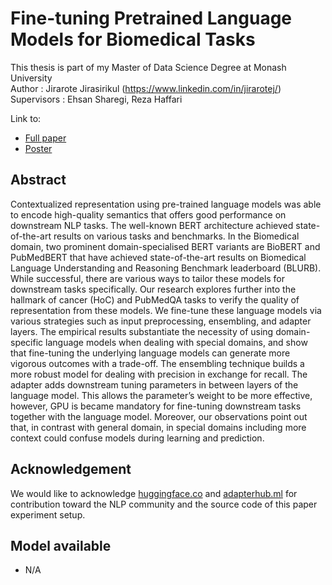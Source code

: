 # Fine-tuning Pretrained Language Models for Biomedical Tasks
This thesis is part of my Master of Data Science Degree at Monash University<br>
Author : Jirarote Jirasirikul (https://www.linkedin.com/in/jirarotej/)<br>
Supervisors : Ehsan Sharegi, Reza Haffari<br>

Link to:
- <a href="https://docs.google.com/document/d/1dtZtCuwgfG8gmhZ2kE5iDO6wDpjctFzoXh9KqIi_b6E/edit?usp=sharing">Full paper</a>
- <a href="https://drive.google.com/file/d/1tfIVghY_alwU3Kp9kNNtWzou8pPfKVzq/view?usp=sharing">Poster</a>

## Abstract
Contextualized representation using pre-trained language models was able to encode high-quality semantics that offers good performance on downstream NLP tasks. The well-known BERT architecture achieved state-of-the-art results on various tasks and benchmarks. In the Biomedical domain, two prominent domain-specialised BERT variants  are BioBERT and PubMedBERT that have achieved state-of-the-art results on Biomedical Language Understanding and Reasoning Benchmark leaderboard (BLURB). While successful,  there are various ways to tailor these models for downstream tasks specifically. Our research explores further into the hallmark of cancer (HoC) and PubMedQA tasks to verify the quality of representation from these models. We fine-tune these language models via various strategies such as input preprocessing, ensembling, and adapter layers. The empirical results substantiate the necessity of using domain-specific language models when dealing with special domains, and show that fine-tuning the underlying language models can generate more vigorous outcomes with a trade-off. The ensembling technique builds a more robust model for dealing with precision in exchange for recall. The adapter adds downstream tuning parameters in between layers of the language model. This allows the parameter’s weight to be more effective, however, GPU is became mandatory for fine-tuning downstream tasks together with the language model. Moreover, our observations point out that, in contrast with general domain, in special domains including more context could confuse models during learning and prediction. 

## Acknowledgement
We would like to acknowledge <a href="huggingface.co">huggingface.co</a> and <a href="adapterhub.ml">adapterhub.ml</a> for contribution toward the NLP community and the source code of this paper experiment setup.

## Model available
- N/A


